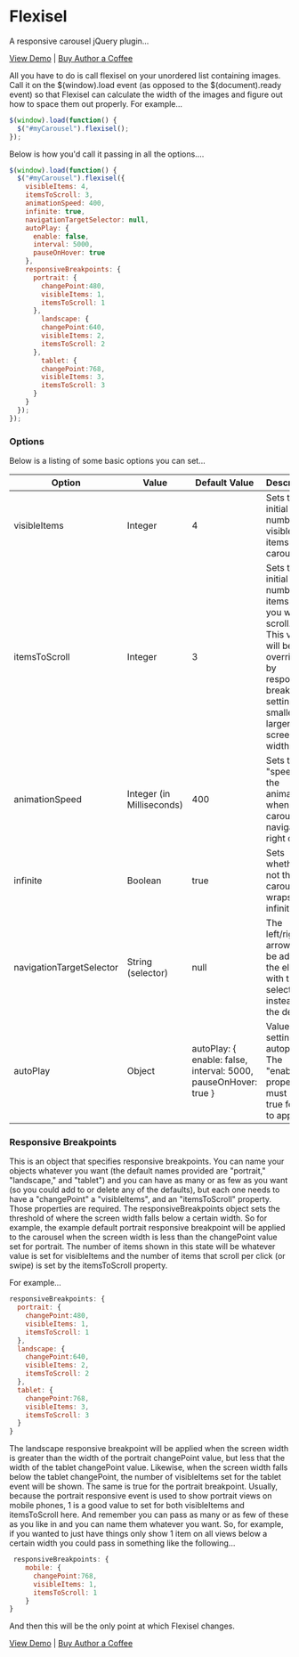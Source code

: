 Flexisel
========

A responsive carousel jQuery plugin...

[View Demo](http://9bitstudios.github.com/flexisel/) | [Buy Author a Coffee](https://www.paypal.com/cgi-bin/webscr?cmd=_s-xclick&hosted_button_id=NNCJ79B2W6MUL)

All you have to do is call flexisel on your unordered list containing images. Call it on the $(window).load event (as opposed to the $(document).ready event) so that Flexisel can calculate the width of the images and figure out how to space them out properly. For example...

```javascript
$(window).load(function() {
  $("#myCarousel").flexisel();
});
```

Below is how you'd call it passing in all the options....

```javascript
$(window).load(function() {
  $("#myCarousel").flexisel({
    visibleItems: 4,
    itemsToScroll: 3,
    animationSpeed: 400,
    infinite: true,
    navigationTargetSelector: null,
    autoPlay: {
      enable: false,
      interval: 5000,
      pauseOnHover: true
    },
    responsiveBreakpoints: { 
      portrait: { 
        changePoint:480,
        visibleItems: 1,
        itemsToScroll: 1
      }, 
        landscape: { 
        changePoint:640,
        visibleItems: 2,
        itemsToScroll: 2
      },
        tablet: { 
        changePoint:768,
        visibleItems: 3,
        itemsToScroll: 3
      }
    }
  });
});
```

### Options

Below is a listing of some basic options you can set...

| Option | Value | Default Value | Description | Example |
| --- | --- | --- | --- | --- |
visibleItems | Integer | 4 | Sets the initial number of visible items in the carousel | visibleItems: 5
itemsToScroll | Integer | 3 | Sets the initial number of items that you want to scroll. Note: This value will be overridden by responsive breakpoint settings at smaller or larger screen widths | itemsToScroll: 2
animationSpeed | Integer (in Milliseconds) | 400 | Sets the "speed" of the animation when the carousel navigates right or left. | animationSpeed: 1000 
infinite | Boolean | true | Sets whether or not the carousel wraps infinitely | infinite: false
navigationTargetSelector | String (selector) | null | The left/right arrows will be added to the element with this selector instead of the default | navigationTargetSelector: '#navigation'
autoPlay | Object | autoPlay: { enable: false, interval: 5000, pauseOnHover: true } | Values for setting autoplay. The "enable" property must be true for this to apply | autoPlay: { enable: true, interval: 7000, pauseOnHover: false }

### Responsive Breakpoints

This is an object that specifies responsive breakpoints. You can name your objects whatever you want (the default names provided are "portrait," "landscape," and "tablet") and you can have as many or as few as you want (so you could add to or delete any of the defaults), but each one needs to have a "changePoint" a "visibleItems", and an "itemsToScroll" property. Those properties are required. The responsiveBreakpoints object sets the threshold of where the screen width falls below a certain width. So for example, the example default portrait responsive breakpoint will be applied to the carousel when the screen width is less than the changePoint value set for portrait. The number of items shown in this state will be whatever value is set for visibleItems and the number of items that scroll per click (or swipe) is set by the itemsToScroll property. 

For example...

```javascript
responsiveBreakpoints: { 
  portrait: { 
    changePoint:480,
    visibleItems: 1,
    itemsToScroll: 1
  }, 
  landscape: { 
    changePoint:640,
    visibleItems: 2,
    itemsToScroll: 2
  },
  tablet: { 
    changePoint:768,
    visibleItems: 3,
    itemsToScroll: 3
  }
}
```

The landscape responsive breakpoint will be applied when the screen width is greater than the width of the portrait changePoint value, but less that the width of the tablet changePoint value. Likewise, when the screen width falls below the tablet changePoint, the number of visibleItems set for the tablet event will be shown. The same is true for the portrait breakpoint. Usually, because the portrait responsive event is used to show portrait views on mobile phones, 1 is a good value to set for both visibleItems and itemsToScroll here. And remember you can pass as many or as few of these as you like in and you can name them whatever you want. So, for example, if you wanted to just have things only show 1 item on all views below a certain width you could pass in something like the following... 

```javascript
 responsiveBreakpoints: {
    mobile: {
      changePoint:768,
      visibleItems: 1,
      itemsToScroll: 1
    }
}
```

And then this will be the only point at which Flexisel changes.

[View Demo](http://9bitstudios.github.com/flexisel/) | [Buy Author a Coffee](https://www.paypal.com/cgi-bin/webscr?cmd=_s-xclick&hosted_button_id=NNCJ79B2W6MUL)
